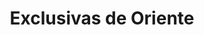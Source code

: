 ---
title: "Exclusivas de Oriente"
url: /antigua-guatemala/exclusivas-de-oriente/
shop: Kleidung
---